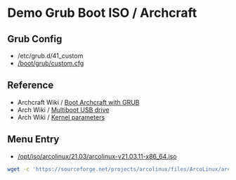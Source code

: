 

# Demo Grub Boot ISO / Archcraft

## Grub Config

* /etc/grub.d/41_custom
* [/boot/grub/custom.cfg](custom.cfg)


## Reference

* Archcraft Wiki / [Boot Archcraft with GRUB](https://wiki.archcraft.io/docs/boot-iso/boot-with-grub)
* Arch Wiki / [Multiboot USB drive](https://wiki.archlinux.org/title/Multiboot_USB_drive#Configuring_GRUB)
* Arch Wiki / [Kernel parameters](https://wiki.archlinux.org/title/Kernel_parameters#GRUB)


## Menu Entry

* [/opt/iso/arcolinux/21.03/arcolinux-v21.03.11-x86_64.iso](https://sourceforge.net/projects/arcolinux/files/ArcoLinux/arcolinux-v21.03.11-x86_64.iso/download)


``` sh
wget -c 'https://sourceforge.net/projects/arcolinux/files/ArcoLinux/arcolinux-v21.03.11-x86_64.iso/download' -O arcolinux-v21.03.11-x86_64.iso
```
